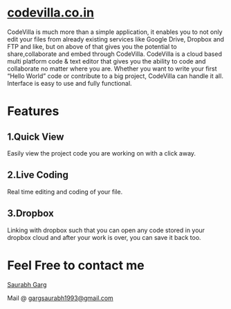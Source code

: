 [codevilla.co.in](http://codevilla.co.in)
===============
CodeVilla is much more than a simple application, it enables you to not only edit your files from already existing services like Google Drive, Dropbox and FTP and like, but on above of that gives you the potential to share,collaborate and embed through CodeVilla.
CodeVilla is a cloud based multi platform code & text editor that gives you the ability to code and collaborate no matter where you are. Whether you want to write your first “Hello World” code or contribute to a big project, CodeVilla can handle it all. Interface is easy to use and fully functional.

Features
===============
1.Quick View
---------------
Easily view the project code you are working on with a click away.

2.Live Coding
---------------
Real time editing and coding of your file.

3.Dropbox
---------------
Linking with dropbox such that you can open any code stored in your dropbox cloud and after your work is over, you can save it back too.

Feel Free to contact me 
=======================

[Saurabh Garg](http://facebook.com/SaurabhGarg09)

Mail @ gargsaurabh1993@gmail.com

